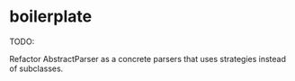 boilerplate
===========

TODO:

Refactor AbstractParser as a concrete parsers that uses strategies instead of subclasses.